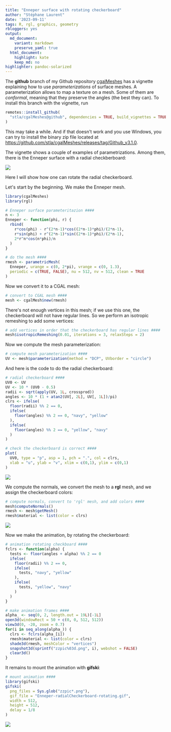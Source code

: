 ```yaml
---
title: "Enneper surface with rotating checkerboard"
author: "Stéphane Laurent"
date: '2023-09-11'
tags: R, rgl, graphics, geometry
rbloggers: yes
output:
  md_document:
    variant: markdown
    preserve_yaml: true
  html_document:
    highlight: kate
    keep_md: no
highlighter: pandoc-solarized
---
```


The **github** branch of my Github repository
[cgalMeshes](https://github.com/stla/cgalMeshes) has a vignette
explaining how to use *parameterizations* of surface meshes. A
parameterization allows to map a texture on a mesh. Some of them are
*conformal*, meaning that they preserve the angles (the best they can).
To install this branch with the vignette, run

``` r
remotes::install_github(
  "stla/cgalMeshes@github", dependencies = TRUE, build_vignettes = TRUE
)
```

This may take a while. And if that doesn't work and you use Windows, you
can try to install the binary zip file located at
<https://github.com/stla/cgalMeshes/releases/tag/Github_v3.1.0>.

The vignette shows a couple of examples of parametrizations. Among them,
there is the Enneper surface with a radial checkberboard:

![](./figures/Enneper_checkerboard.png)

Here I will show how one can rotate the radial checkerboard.

Let's start by the beginning. We make the Enneper mesh.

``` r
library(cgalMeshes)
library(rgl)

# Enneper surface parameteritazion ####
n <- 3
Enneper <- function(phi, r) {
  rbind(
    r*cos(phi) - r^(2*n-1)*cos((2*n-1)*phi)/(2*n-1),
    r*sin(phi) + r^(2*n-1)*sin((2*n-1)*phi)/(2*n-1),
    2*r^n*cos(n*phi)/n
  )
}

# do the mesh ####
rmesh <- parametricMesh(
  Enneper, urange = c(0, 2*pi), vrange = c(0, 1.3),
  periodic = c(TRUE, FALSE), nu = 512, nv = 512, clean = TRUE
)
```

Now we convert it to a CGAL mesh:

``` r
# convert to CGAL mesh ####
mesh <- cgalMesh$new(rmesh)
```

There's not enough vertices in this mesh; if we use this one, the
checkerboard will not have regular lines. So we perform an isotropic
remeshing to add some vertices:

``` r
# add vertices in order that the checkerboard has regular lines ####
mesh$isotropicRemeshing(0.01, iterations = 3, relaxSteps = 2)
```

Now we compute the mesh parameterization:

``` r
# compute mesh parameterization ####
UV <- mesh$parameterization(method = "DCP", UVborder = "circle")
```

And here is the code to do the radial checkerboard:

``` r
# radial checkerboard ####
UV0 <- UV
UV <- 10 * (UV0 - 0.5)
radii <- sqrt(apply(UV, 1L, crossprod))
angles <- 10 * (1 + atan2(UV[, 2L], UV[, 1L])/pi)
clrs <- ifelse(
  floor(radii) %% 2 == 0,
  ifelse(
    floor(angles) %% 2 == 0, "navy", "yellow"
  ),
  ifelse(
    floor(angles) %% 2 == 0, "yellow", "navy"
  )
)

# check the checkerboard is correct ####
plot(
  UV0, type = "p", asp = 1, pch = ".", col = clrs, 
  xlab = "u", ylab = "v", xlim = c(0,1), ylim = c(0,1)
)
```

![](./figures/Enneper_checkerboard_flat.png)

We compute the normals, we convert the mesh to a **rgl** mesh, and we
assign the checkerboard colors:

``` r
# compute normals, convert to 'rgl' mesh, and add colors ####
mesh$computeNormals()
rmesh <- mesh$getMesh()
rmesh$material <- list(color = clrs)
```

![](./figures/Enneper_checkerboard.png)

Now we make the animation, by rotating the checkerboard:

``` r
# animation rotating checkboard ####
fclrs <- function(alpha) {
  tests <- floor(angles + alpha) %% 2 == 0
  ifelse(
    floor(radii) %% 2 == 0,
    ifelse(
      tests, "navy", "yellow"
    ),
    ifelse(
      tests, "yellow", "navy"
    )
  )
}

# make animation frames ####
alpha_ <- seq(0, 2, length.out = 19L)[-1L]
open3d(windowRect = 50 + c(0, 0, 512, 512))
view3d(0, -20, zoom = 0.7)
for(i in seq_along(alpha_)) {
  clrs <- fclrs(alpha_[i])
  rmesh$material <- list(color = clrs)
  shade3d(rmesh, meshColor = "vertices")
  snapshot3d(sprintf("zzpic%03d.png", i), webshot = FALSE)
  clear3d()
}
```

It remains to mount the animation with **gifski**:

``` r
# mount animation ####
library(gifski)
gifski(
  png_files = Sys.glob("zzpic*.png"),
  gif_file = "Enneper-radialCheckerboard-rotating.gif",
  width = 512,
  height = 512,
  delay = 1/8
)
```

![](./figures/Enneper-radialCheckerboard-rotating.gif)
